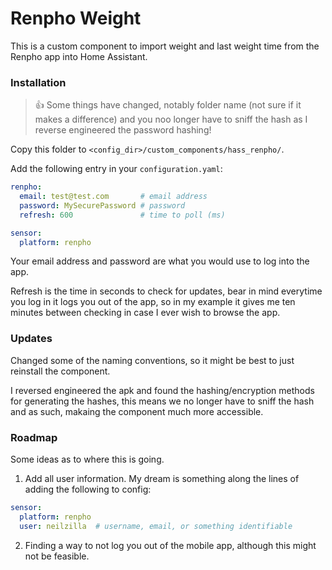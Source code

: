 # Renpho Weight

This is a custom component to import weight and last weight time from the Renpho app into Home Assistant.

### Installation

> :+1: Some things have changed, notably folder name (not sure if it makes a difference) and you noo longer have to sniff the hash as I reverse engineered the password hashing!

Copy this folder to `<config_dir>/custom_components/hass_renpho/`.

Add the following entry in your `configuration.yaml`:

```yaml
renpho:
  email: test@test.com       # email address
  password: MySecurePassword # password
  refresh: 600               # time to poll (ms)

sensor:
  platform: renpho
```

Your email address and password are what you would use to log into the app.

Refresh is the time in seconds to check for updates, bear in mind everytime you log in it logs you out of the app, so in my example it gives me ten minutes between checking in case I ever wish to browse the app.

### Updates
Changed some of the naming conventions, so it might be best to just reinstall the component.

I reversed engineered the apk and found the hashing/encryption methods for generating the hashes, this means we no longer have to sniff the hash and as such, makaing the component much more accessible.

### Roadmap
Some ideas as to where this is going.
1. Add all user information.  My dream is something along the lines of adding the following to config:
```yaml
sensor:
  platform: renpho
  user: neilzilla  # username, email, or something identifiable
```
2. Finding a way to not log you out of the mobile app, although this might not be feasible.


